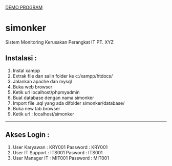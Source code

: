 <a href="https://duta-web.com/web/simonker/data/karyawan/" class="btn" targer="_blank"> DEMO PROGRAM </a>

# simonker
Sistem Monitoring Kerusakan Perangkat IT PT. XYZ

Instalasi : 
----------------------------------------------------------------
1. Instal xampp
2. Extrak file dan salin folder ke c:/xampp/htdocs/
3. Jalankan apache dan mysql
4. Buka web browser
5. Ketik url localhost/phpmyadmin
6. Buat database dengan nama simonker
7. Import file .sql yang ada difolder simonker/database/
8. Buka new tab browser
9. Ketik url : localhost/simonker
----------------------------------------------------------------
Akses Login :
-----------------------------------------
1. User Karyawan 	  : KRY001
   Password	        : KRY001
2. User IT Support	: ITS001
   Pasword	        : ITS001
3. User Manager IT	: MIT001
   Password	        : MIT001
